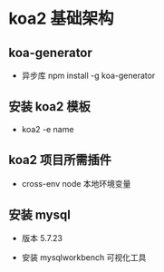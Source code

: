 <!--
 * @Author: your name
 * @Date: 2020-02-24 21:22:58
 * @LastEditTime: 2020-04-08 11:03:51
 * @LastEditors: Please set LastEditors
 * @Description: In User Settings Edit
 * @FilePath: /webNotes/node/index.md
 -->

# koa2 基础架构

## koa-generator

- 异步库 npm install -g koa-generator

## 安装 koa2 模板

- koa2 -e name

## koa2 项目所需插件

- cross-env node 本地环境变量

## 安装 mysql

- 版本 5.7.23

- 安装 mysqlworkbench 可视化工具

